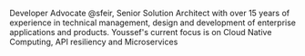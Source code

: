 Developer Advocate @sfeir, Senior Solution Architect with over 15 years of experience in technical management, design and development of enterprise applications and products. Youssef's current focus is on Cloud Native Computing, API resiliency and Microservices 